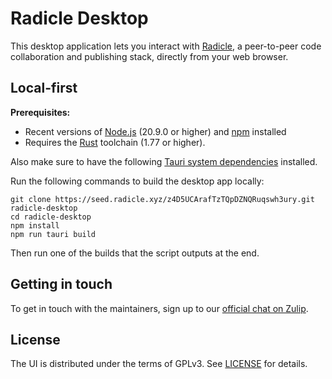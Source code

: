 # Radicle Desktop

This desktop application lets you interact with [Radicle][rad], a peer-to-peer code collaboration and publishing stack, directly from your web browser.

## Local-first

**Prerequisites:**

- Recent versions of [Node.js][nod] (20.9.0 or higher) and [npm][npm] installed
- Requires the [Rust][rus] toolchain (1.77 or higher).

Also make sure to have the following [Tauri system dependencies][tau] installed.

Run the following commands to build the desktop app locally:

```
git clone https://seed.radicle.xyz/z4D5UCArafTzTQpDZNQRuqswh3ury.git radicle-desktop
cd radicle-desktop
npm install
npm run tauri build
```

Then run one of the builds that the script outputs at the end.

## Getting in touch

To get in touch with the maintainers, sign up to our [official chat on Zulip][zul].

## License

The UI is distributed under the terms of GPLv3. See [LICENSE][lic] for details.

[lic]: ./LICENSE
[rad]: https://radicle.xyz
[nod]: https://nodejs.org
[npm]: https://www.npmjs.com
[rus]: https://www.rust-lang.org/
[tau]: https://v2.tauri.app/start/prerequisites/#system-dependencies
[zul]: https://radicle.zulipchat.com/#narrow/stream/444463-desktop
